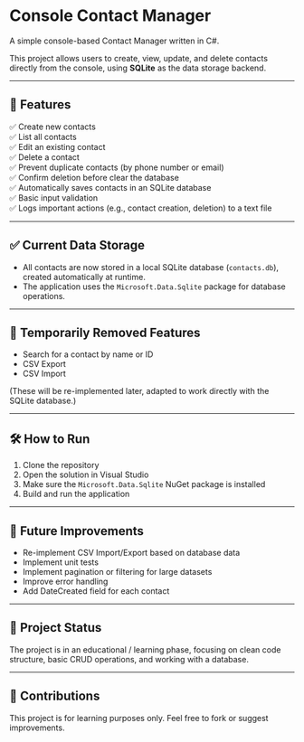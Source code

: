 ﻿# Console Contact Manager

A simple console-based Contact Manager written in C#.

This project allows users to create, view, update, and delete contacts directly from the console, using **SQLite** as the data storage backend.

---

## 📌 Features

✅ Create new contacts  
✅ List all contacts  
✅ Edit an existing contact  
✅ Delete a contact  
✅ Prevent duplicate contacts (by phone number or email)  
✅ Confirm deletion before clear the database  
✅ Automatically saves contacts in an SQLite database  
✅ Basic input validation  
✅ Logs important actions (e.g., contact creation, deletion) to a text file

---

## ✅ Current Data Storage

- All contacts are now stored in a local SQLite database (`contacts.db`), created automatically at runtime.
- The application uses the `Microsoft.Data.Sqlite` package for database operations.

---

## 🚫 Temporarily Removed Features

- Search for a contact by name or ID  
- CSV Export  
- CSV Import  

(These will be re-implemented later, adapted to work directly with the SQLite database.)

---

## 🛠️ How to Run

1. Clone the repository
2. Open the solution in Visual Studio
3. Make sure the `Microsoft.Data.Sqlite` NuGet package is installed
4. Build and run the application

---

## 📝 Future Improvements

- Re-implement CSV Import/Export based on database data  
- Implement unit tests  
- Implement pagination or filtering for large datasets  
- Improve error handling  
- Add DateCreated field for each contact  

---

## 📅 Project Status

The project is in an educational / learning phase, focusing on clean code structure, basic CRUD operations, and working with a database.

---

## 📣 Contributions

This project is for learning purposes only. Feel free to fork or suggest improvements.

